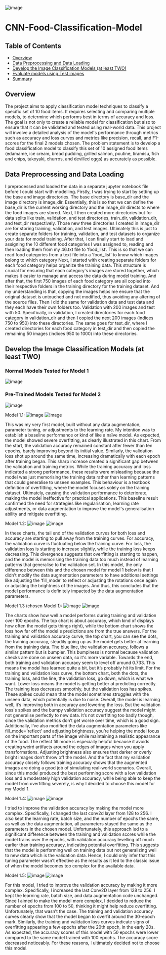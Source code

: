 ![image](https://github.com/user-attachments/assets/23bd053b-80c6-4d22-9086-17d501ab5e60)
# CNN-Food-Classification-Model

## Table of Contents
- [Overview](#overview)
- [Data Preprocessing and Data Loading](#data-preprocessing-and-data-loading)
- [Develop the Image Classification Models (at least TWO)](#develop-the-image-classification-models-at-least-two)
- [Evaluate models using Test images](#evaluate-models-using-test-images)
- [Summary](#summary)

## Overview
The project aims to apply classification model techniques to classify a specific set of 10 food items. It requires selecting and comparing multiple models, to determine which performs best in terms of accuracy and loss. The goal is not only to create a reliable model for classification but also to ensure that it can be validated and tested using real-world data. This project will involve a detailed analysis of the model's performance through metrics such as accuracy and loss curves and metrics like precision, recall, and F1-scores for the final 2 models chosen. The problem statement is to develop a food classification model to classify this set of 10 assigned food items (edamame, ice cream, bread pudding, grilled salmon, poutine, tiramisu, fish and chips, takoyaki, churros, and devilled eggs) as accurately as possible.

## Data Preprocessing and Data Loading
I preprocessed and loaded the data in a separate jupyter notebook file before I could start with modelling.  Firstly, I was trying to start by setting up the base and image directories. The base directory is base_dir and the image directory is image_dir. Essentially, this is so that we can define the base_dir is the current working directory and the image_dir directs to where the food images are stored. 
Next, I then created more directories but for data splits like train, validation, and test directories, train_dir, validation_dir, and test_dir respectively. Those new three directories I created in image_dir are for storing training, validation, and test images.  Ultimately this is just to create separate folders for training, validation, and test datasets to organize your data for model training.
After that, I can finally start to load and assigning the 10 different food categories I was assigned to, reading and then loading them from my 46.txt file to ‘food_list’. This is so that we can read food categories from a text file into a ‘food_list’ to know which images belong to which category
Next, I started with creating separate folders for each food category helps organize the training data. This structure is crucial for ensuring that each category's images are stored together, which makes it easier to manage and access the data during model training. And after that, the first 750 images of each food category are all copied into their respective folders in the training directory for the training dataset. And my understanding is that, copying the images helps me ensure that the original dataset is untouched and not modified, thus avoiding any altering of the source files.
Then I did the same for validation data and test data and they each have their own folders too. Validation with 200 images and test with 50. Specifically, in validation, I created directories for each food category in validation_dir and then I copied the next 200 images (indices 750 to 950) into these directories. The same goes for test_dir, where I created directories for each food category in test_dir and then copied the remaining 50 images (indices 950 to 1000) into these directories.

## Develop the Image Classification Models (at least TWO)
### Normal Models Tested for Model 1
![image](https://github.com/user-attachments/assets/15bc8ad9-511f-4696-ba87-c2bb881705d5)


### Pre-Trained Models Tested for Model 2
![image](https://github.com/user-attachments/assets/99783afe-5cfa-4d21-b8e3-fa9a23189688)

Model 1.1:
![image](https://github.com/user-attachments/assets/7f60d858-8a41-4bc4-8645-88d23e3f4d83)
![image](https://github.com/user-attachments/assets/35cfd263-102a-41f8-8124-eb98b15be5cd)

This was my very first model, built without any data augmentation, parameter tuning, or adjustments to the learning rate. My intention was to establish a baseline performance or kind of like a naïve model. As expected, the model showed severe overfitting, as clearly illustrated in this chart.
From the start, the validation accuracy remained constant after fewer than ten epochs, barely improving beyond its initial value. Similarly, the validation loss shot up around the same time, increasing dramatically with each epoch after training began. This sharp increase created a significant gap between the validation and training metrics. While the training accuracy and loss indicated a strong performance, these results were misleading because the model was just memorising the training data rather than learning patterns that could generalise to unseen examples.
This behaviour is a textbook definition of overfitting, where the model focuses solely on the training dataset. Ultimately, causing the validation performance to deteriorate, making the model ineffective for practical applications. This baseline result confirmed the need for strategies like regularisation, learning rate adjustments, or data augmentation to improve the model's generalisation ability and mitigate overfitting.

Model 1.2:
![image](https://github.com/user-attachments/assets/454532ec-6e23-4b9a-8132-17494f504c47)
![image](https://github.com/user-attachments/assets/f59ac166-25fc-4605-bf14-ed2716a9ace2)

In these charts, the tail end of the validation curves for both loss and accuracy are starting to pull away from the training curves. For accuracy, the validation curve is fluctuating below the training curve. For loss, the validation loss is starting to increase slightly, while the training loss keeps decreasing. This divergence suggests that overfitting is starting to happen, and the model is memorising the training data too much instead of learning patterns that generalise to the validation set.
In this model, the only difference between this and the chosen model for model 1 below is that I didn’t modify the data augmentation parameters to have additional settings like adjusting the ‘fill_mode’ to reflect or adjusting the rotations once again or adjusting the brightness of the images. And thus, this concludes that the model performance is definitely impacted by the data augmentation parameters.

Model 1.3 (chosen Model 1):
![image](https://github.com/user-attachments/assets/9d9a5bae-5ed1-44d8-909e-eaba82460235)
![image](https://github.com/user-attachments/assets/befe14ca-74c6-4146-b868-164fc2e775b6)
 
The charts show how well a model performs during training and validation over 100 epochs. The top chart is about accuracy, which kind of displays how often the model gets things right), while the bottom chart shows the loss how far off the model's predictions are from the true answers.
For the training and validation accuracy curve, the top chart, you can see the dots, the training accuracy, steadily going up as the model gets better at learning from the training data. The blue line, the validation accuracy, follows a similar pattern but is bumpier. This bumpiness is normal because validation checks are done on unseen data, so it's more variable. Towards the end, both training and validation accuracy seem to level off around 0.733. This means the model has learned quite a bit, but it’s probably hit its limit.
For the training and validation loss curve, the bottom chart, both the dots, the training loss, and the line, the validation loss, go down, which is what we want. Lower loss means the model is getting better at predicting correctly. The training loss decreases smoothly, but the validation loss has spikes. These spikes could mean that the model sometimes struggles with the unseen data, which potentially is due to noise. 
Overall, the model is learning well, it’s improving both in accuracy and lowering the loss. But the validation loss's spikes and the bumpy validation accuracy suggest the model might not generalise perfectly to new data. It’s not overfitting too badly though, since the validation metrics don’t get worse over time, which is a good sign.
Additionally, I’ve also modified the data augmentation parameters like fill_mode='reflect' and adjusting brightness, you’re helping the model focus on the important parts of the image while maintaining a realistic appearance of the food. The reflect fill mode is especially helpful because it avoids creating weird artifacts around the edges of images when you apply transformations. Adjusting brightness also ensures that darker or overly bright images don’t throw off the model. And the fact that my validation accuracy closely follows training accuracy shows that the augmented images are doing a good job of simulating real-world scenarios. 
Overall, since this model produced the best performing score with a low validation loss and a moderately high validation accuracy, while being able to keep the model from overfitting severely, is why I decided to choose this model for my Model 1. 

Model 1.4:
![image](https://github.com/user-attachments/assets/09c70c8d-bd17-4dfc-807b-67e19d566f29)
![image](https://github.com/user-attachments/assets/e86e2610-7be7-4deb-9743-7dfabe842104) 
 
I tried to improve the validation accuracy by making the model more complex. Specifically, I changed the last conv2d layer from 128 to 256. I also kept the learning rate, batch size, and the number of epochs the same, as well as the data augmentation, all parameters stayed the same as the parameters in the chosen model. 
Unfortunately, this approach led to a significant difference between the training and validation scores while the model trains over the epochs, with validation accuracy levelling off much earlier than training accuracy, indicating potential overfitting. This suggests that the model is performing well on training data but not generalizing well to new data which is the validation data. Hence, I could only infer that this tuning parameter wasn’t effective as the results as it led to the classic issue of when the model becomes too complex for the available data.

Model 1.5:
![image](https://github.com/user-attachments/assets/bb8a5a52-ef30-4d57-b85f-06eb6f235b14)
![image](https://github.com/user-attachments/assets/c7a85b91-97de-437a-9b41-25dd20e95a18)
 
For this model, I tried to improve the validation accuracy by making it more complex. Specifically, I increased the last Conv2D layer from 128 to 256. I kept the learning rate, batch size, and data augmentation code unchanged. Since I aimed to make the model more complex, I decided to reduce the number of epochs from 100 to 50, thinking it might help reduce overfitting. Unfortunately, that wasn’t the case. The training and validation accuracy curves clearly show that the model began to overfit around the 30-epoch mark. Similarly, the training and validation loss curves indicate signs of overfitting appearing a few epochs after the 20th epoch, in the early 20s. As expected, the accuracy scores of this model with 50 epochs were lower compared to the same model trained with 100 epochs. The accuracy score decreased noticeably. For these reasons, I ultimately decided not to choose this model.

